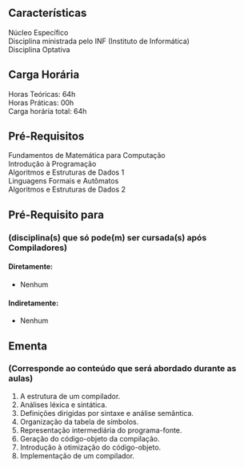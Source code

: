 ## Características  
Núcleo Específico  
Disciplina ministrada pelo INF (Instituto de Informática)  
Disciplina Optativa  

## Carga Horária  
Horas Teóricas: 64h  
Horas Práticas: 00h  
Carga horária total: 64h  

## Pré-Requisitos  
Fundamentos de Matemática para Computação  
Introdução à Programação  
Algoritmos e Estruturas de Dados 1  
Linguagens Formais e Autômatos  
Algoritmos e Estruturas de Dados 2

## Pré-Requisito para  
### (disciplina(s) que só pode(m) ser cursada(s) após Compiladores)  
  
#### Diretamente:
* Nenhum

#### Indiretamente:  
* Nenhum

## Ementa  
### (Corresponde ao conteúdo que será abordado durante as aulas)  
1.  A estrutura de um compilador.
2.  Análises léxica e sintática.
3.  Definições dirigidas por sintaxe e análise semântica.
4.  Organização da tabela de símbolos.
5.  Representação intermediária do programa-fonte.
6.  Geração do código-objeto da compilação.
7.  Introdução à otimização do código-objeto.
8.  Implementação de um compilador.